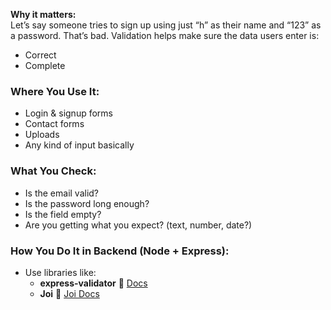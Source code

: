 **Why it matters:**  
Let’s say someone tries to sign up using just “h” as their name and “123” as a password. That’s bad. Validation helps make sure the data users enter is:
- Correct
- Complete
### Where You Use It:
- Login & signup forms
- Contact forms
- Uploads
- Any kind of input basically
### What You Check:
- Is the email valid?
- Is the password long enough?
- Is the field empty?
- Are you getting what you expect? (text, number, date?)

### How You Do It in Backend (Node + Express):
- Use libraries like:
    - **express-validator** 🔗 [Docs](https://express-validator.github.io/docs/)
    - **Joi** 🔗 [Joi Docs](https://joi.dev/)